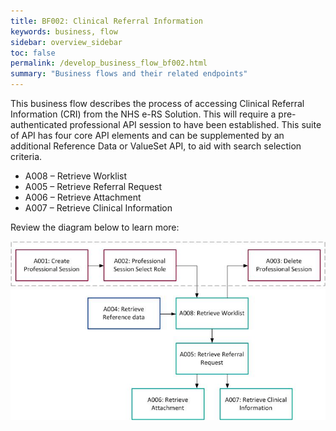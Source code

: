 ```yaml
---
title: BF002: Clinical Referral Information
keywords: business, flow
sidebar: overview_sidebar
toc: false
permalink: /develop_business_flow_bf002.html
summary: "Business flows and their related endpoints"
---
```


This business flow describes the process of accessing Clinical Referral Information (CRI) from the NHS e-RS Solution. This will require a pre-authenticated professional API session to have been established. This suite of API has four core API elements and can be supplemented by an additional Reference Data or ValueSet API, to aid with search selection criteria.

* A008 – Retrieve Worklist
* A005 – Retrieve Referral Request
* A006 – Retrieve Attachment
* A007 – Retrieve Clinical Information

Review the diagram below to learn more:

![BF002: Clinical Referral Information](images/develop/BF002-CRI.jpg)

